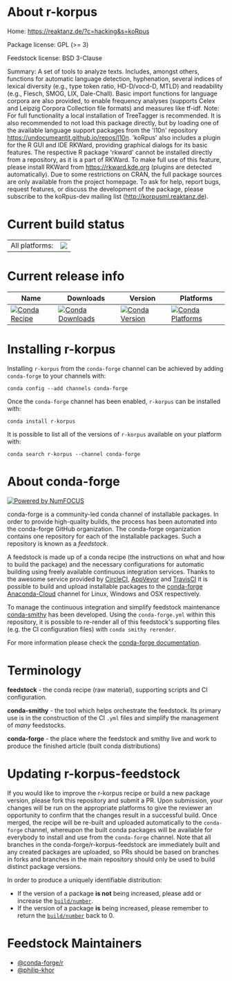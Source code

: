 About r-korpus
==============

Home: https://reaktanz.de/?c=hacking&s=koRpus

Package license: GPL (>= 3)

Feedstock license: BSD 3-Clause

Summary: A set of tools to analyze texts. Includes, amongst others, functions for automatic language detection, hyphenation, several indices of lexical diversity (e.g., type token ratio, HD-D/vocd-D, MTLD) and readability (e.g., Flesch, SMOG, LIX, Dale-Chall). Basic import functions for language corpora are also provided, to enable frequency analyses (supports Celex and Leipzig Corpora Collection file formats) and measures like tf-idf. Note: For full functionality a local installation of TreeTagger is recommended. It is also recommended to not load this package directly, but by loading one of the available language support packages from the 'l10n' repository <https://undocumeantit.github.io/repos/l10n>. 'koRpus' also includes a plugin for the R GUI and IDE RKWard, providing graphical dialogs for its basic features. The respective R package 'rkward' cannot be installed directly from a repository, as it is a part of RKWard. To make full use of this feature, please install RKWard from <https://rkward.kde.org> (plugins are detected automatically). Due to some restrictions on CRAN, the full package sources are only available from the project homepage. To ask for help, report bugs, request features, or discuss the development of the package, please subscribe to the koRpus-dev mailing list (<http://korpusml.reaktanz.de>).



Current build status
====================


<table><tr><td>All platforms:</td>
    <td>
      <a href="https://dev.azure.com/conda-forge/feedstock-builds/_build/latest?definitionId=7438&branchName=master">
        <img src="https://dev.azure.com/conda-forge/feedstock-builds/_apis/build/status/r-korpus-feedstock?branchName=master">
      </a>
    </td>
  </tr>
</table>

Current release info
====================

| Name | Downloads | Version | Platforms |
| --- | --- | --- | --- |
| [![Conda Recipe](https://img.shields.io/badge/recipe-r--korpus-green.svg)](https://anaconda.org/conda-forge/r-korpus) | [![Conda Downloads](https://img.shields.io/conda/dn/conda-forge/r-korpus.svg)](https://anaconda.org/conda-forge/r-korpus) | [![Conda Version](https://img.shields.io/conda/vn/conda-forge/r-korpus.svg)](https://anaconda.org/conda-forge/r-korpus) | [![Conda Platforms](https://img.shields.io/conda/pn/conda-forge/r-korpus.svg)](https://anaconda.org/conda-forge/r-korpus) |

Installing r-korpus
===================

Installing `r-korpus` from the `conda-forge` channel can be achieved by adding `conda-forge` to your channels with:

```
conda config --add channels conda-forge
```

Once the `conda-forge` channel has been enabled, `r-korpus` can be installed with:

```
conda install r-korpus
```

It is possible to list all of the versions of `r-korpus` available on your platform with:

```
conda search r-korpus --channel conda-forge
```


About conda-forge
=================

[![Powered by NumFOCUS](https://img.shields.io/badge/powered%20by-NumFOCUS-orange.svg?style=flat&colorA=E1523D&colorB=007D8A)](http://numfocus.org)

conda-forge is a community-led conda channel of installable packages.
In order to provide high-quality builds, the process has been automated into the
conda-forge GitHub organization. The conda-forge organization contains one repository
for each of the installable packages. Such a repository is known as a *feedstock*.

A feedstock is made up of a conda recipe (the instructions on what and how to build
the package) and the necessary configurations for automatic building using freely
available continuous integration services. Thanks to the awesome service provided by
[CircleCI](https://circleci.com/), [AppVeyor](https://www.appveyor.com/)
and [TravisCI](https://travis-ci.com/) it is possible to build and upload installable
packages to the [conda-forge](https://anaconda.org/conda-forge)
[Anaconda-Cloud](https://anaconda.org/) channel for Linux, Windows and OSX respectively.

To manage the continuous integration and simplify feedstock maintenance
[conda-smithy](https://github.com/conda-forge/conda-smithy) has been developed.
Using the ``conda-forge.yml`` within this repository, it is possible to re-render all of
this feedstock's supporting files (e.g. the CI configuration files) with ``conda smithy rerender``.

For more information please check the [conda-forge documentation](https://conda-forge.org/docs/).

Terminology
===========

**feedstock** - the conda recipe (raw material), supporting scripts and CI configuration.

**conda-smithy** - the tool which helps orchestrate the feedstock.
                   Its primary use is in the construction of the CI ``.yml`` files
                   and simplify the management of *many* feedstocks.

**conda-forge** - the place where the feedstock and smithy live and work to
                  produce the finished article (built conda distributions)


Updating r-korpus-feedstock
===========================

If you would like to improve the r-korpus recipe or build a new
package version, please fork this repository and submit a PR. Upon submission,
your changes will be run on the appropriate platforms to give the reviewer an
opportunity to confirm that the changes result in a successful build. Once
merged, the recipe will be re-built and uploaded automatically to the
`conda-forge` channel, whereupon the built conda packages will be available for
everybody to install and use from the `conda-forge` channel.
Note that all branches in the conda-forge/r-korpus-feedstock are
immediately built and any created packages are uploaded, so PRs should be based
on branches in forks and branches in the main repository should only be used to
build distinct package versions.

In order to produce a uniquely identifiable distribution:
 * If the version of a package **is not** being increased, please add or increase
   the [``build/number``](https://conda.io/docs/user-guide/tasks/build-packages/define-metadata.html#build-number-and-string).
 * If the version of a package **is** being increased, please remember to return
   the [``build/number``](https://conda.io/docs/user-guide/tasks/build-packages/define-metadata.html#build-number-and-string)
   back to 0.

Feedstock Maintainers
=====================

* [@conda-forge/r](https://github.com/conda-forge/r/)
* [@philip-khor](https://github.com/philip-khor/)

